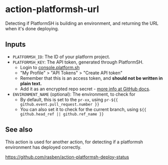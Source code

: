 # action-platformsh-url

Detecting if PlatformSH is building an environment, and returning the URL when it's done deploying.

## Inputs

- `PLATFORMSH_ID`: The ID of your platform project.
- `PLATFORMSH_KEY`: The API token, generated through PlatformSH.
	- Login to [console.platform.sh](https://console.platform.sh)
	- "My Profile" > "API Tokens" > "Create API token"
	- Remember that this is an access token, and **should not be written in plain text.**
	- Add it as an encrypted repo secret - [more info at GitHub docs](https://docs.github.com/en/actions/security-guides/encrypted-secrets#creating-encrypted-secrets-for-a-repository).
- `ENVIRONMENT_NAME` (optional): The environment, to check for
	- By default, this is set to the `pr-xx`, using `pr-${{ github.event.pull_request.number }}`
	- You can also set it to check for the current branch, using `${{ github.head_ref || github.ref_name }}`

## See also

This action is used for another action, for detecting if a platformsh environment has deployed correctly.

https://github.com/rasben/action-platformsh-deploy-status

